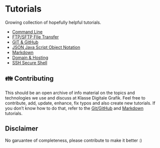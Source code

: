 # Tutorials

Growing collection of hopefully helpful tutorials.

- [Command Line](CommandLine.md)
- [FTP/SFTP FIle Transfer](FTP.md)
- [GIT & GitHub](GIT.md)
- [JSON Java Script Object Notation](JSON.md)
- [Markdown](Markdown.md)
- [Domain & Hosting](Domain-Hosting.md)
- [SSH Secure Shell](SSH.md)

## 👪 Contributing

This should be an open archive of info material on the topics and technologies we use and discuss at Klasse Digitale Grafik.
Feel free to contribute, add, update, enhance, fix typos and also create new tutorials. If you don’t know how to do that, refer to the [Git/GitHub](GIT.md) and [Markdown](Markdown.md) tutorials.

## Disclaimer

No garuantee of completeness, please contribute to make it better :)
